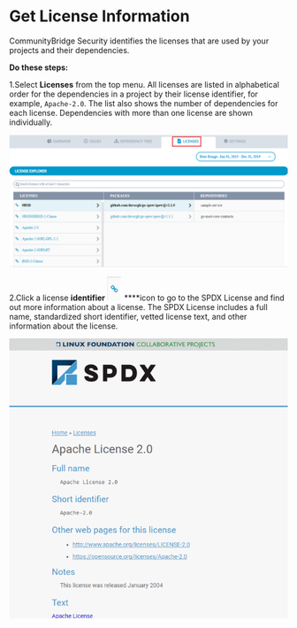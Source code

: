 # Get License Information

CommunityBridge Security identifies the licenses that are used by your projects and their dependencies.

**Do these steps:**

1.Select **Licenses** from the top menu. All licenses are listed in alphabetical order for the dependencies in a project by their license identifier, for example, `Apache-2.0`. The list also shows the number of dependencies for each license. Dependencies with more than one license are shown individually.  


![Licenses](../../.gitbook/assets/licenses.png)

2.Click a license **identifier** ![](../../.gitbook/assets/icon2.png)  ****icon  to go to the SPDX License and find out more information about a license. The SPDX License includes a full name, standardized short identifier, vetted license text, and other information about the license.

![License](../../.gitbook/assets/apache-license.png)



